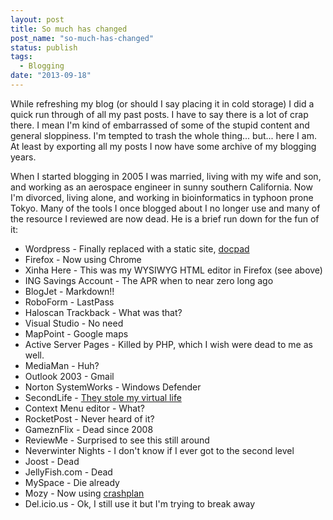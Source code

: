 ```yaml
---
layout: post
title: So much has changed
post_name: "so-much-has-changed"
status: publish
tags: 
  - Blogging
date: "2013-09-18"
---
```


While refreshing my blog (or should I say placing it in cold storage) I did a quick run through of all my past posts.  I have to say there is a lot of crap there.  I mean I'm kind of embarrassed of some of the stupid content and general sloppiness.  I'm tempted to trash the whole thing... but... here I am.  At least by exporting all my posts I now have some archive of my blogging years.

When I started blogging in 2005 I was married, living with my wife and son, and working as an aerospace engineer in sunny southern California.  Now I'm divorced, living alone, and working in bioinformatics in typhoon prone Tokyo.  Many of the tools I once blogged about I no longer use and many of the resource I reviewed are now dead.  He is a brief run down for the fun of it:

- Wordpress				- Finally replaced with a static site, [docpad](http://docpad.org/)
- Firefox				- Now using Chrome
- Xinha Here  			- This was my WYSIWYG HTML editor in Firefox (see above)
- ING Savings Account	- The APR when to near zero long ago
- BlogJet				- Markdown!!
- RoboForm				- LastPass
- Haloscan Trackback	- What was that?
- Visual Studio			- No need
- MapPoint				- Google maps
- Active Server Pages	- Killed by PHP, which I wish were dead to me as well.
- MediaMan				- Huh?
- Outlook 2003			- Gmail
- Norton SystemWorks	- Windows Defender
- SecondLife			- [They stole my virtual life](http://blog.hypercubed.com/archives/2008/02/11/watch-you-virtual-ass-ets/)
- Context Menu editor	- What?
- RocketPost			- Never heard of it?
- GameznFlix			- Dead since 2008
- ReviewMe				- Surprised to see this still around
- Neverwinter Nights	- I don't know if I ever got to the second level
- Joost					- Dead
- JellyFish.com 		- Dead
- MySpace				- Die already
- Mozy					- Now using [crashplan](http://www.crashplan.com/)
- Del.icio.us 			- Ok, I still use it but I'm trying to break away